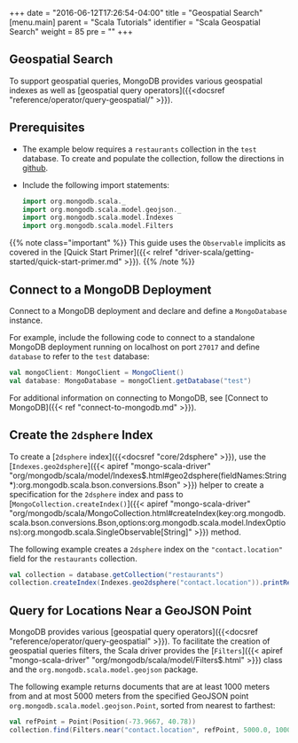 +++
date = "2016-06-12T17:26:54-04:00"
title = "Geospatial Search"
[menu.main]
parent = "Scala Tutorials"
identifier = "Scala Geospatial Search"
weight = 85
pre = "<i class='fa'></i>"
+++

## Geospatial Search

To support geospatial queries, MongoDB provides various geospatial indexes as well as [geospatial query operators]({{<docsref "reference/operator/query-geospatial/" >}}).

## Prerequisites

- The example below requires a ``restaurants`` collection in the ``test`` database. To create and populate the collection, follow the directions in [github](https://github.com/mongodb/docs-assets/tree/drivers).

- Include the following import statements:

     ```scala
     import org.mongodb.scala._
     import org.mongodb.scala.model.geojson._
     import org.mongodb.scala.model.Indexes
     import org.mongodb.scala.model.Filters
     ```
{{% note class="important" %}}
This guide uses the `Observable` implicits as covered in the [Quick Start Primer]({{< relref "driver-scala/getting-started/quick-start-primer.md" >}}).
{{% /note %}}

## Connect to a MongoDB Deployment

Connect to a MongoDB deployment and declare and define a `MongoDatabase` instance.

For example, include the following code to connect to a standalone MongoDB deployment running on localhost on port `27017` and define `database` to refer to the `test` database:

```scala
val mongoClient: MongoClient = MongoClient()
val database: MongoDatabase = mongoClient.getDatabase("test")
```

For additional information on connecting to MongoDB, see [Connect to MongoDB]({{< ref "connect-to-mongodb.md" >}}).

## Create the `2dsphere` Index

To create a [`2dsphere` index]({{<docsref "core/2dsphere" >}}), use the [`Indexes.geo2dsphere`]({{< apiref "mongo-scala-driver" "org/mongodb/scala/model/Indexes$.html#geo2dsphere(fieldNames:String*):org.mongodb.scala.bson.conversions.Bson" >}})
helper to create a specification for the `2dsphere` index and pass to [`MongoCollection.createIndex()`]({{< apiref "mongo-scala-driver" "org/mongodb/scala/MongoCollection.html#createIndex(key:org.mongodb.scala.bson.conversions.Bson,options:org.mongodb.scala.model.IndexOptions):org.mongodb.scala.SingleObservable[String]" >}}) method.

The following example creates a `2dsphere` index on the `"contact.location"` field for the `restaurants` collection.

```scala
val collection = database.getCollection("restaurants")
collection.createIndex(Indexes.geo2dsphere("contact.location")).printResults()
```

## Query for Locations Near a GeoJSON Point

MongoDB provides various [geospatial query operators]({{<docsref "reference/operator/query-geospatial" >}}). To facilitate the creation of geospatial queries filters, the Scala driver provides the [`Filters`]({{< apiref "mongo-scala-driver" "org/mongodb/scala/model/Filters$.html" >}}) class and the ``org.mongodb.scala.model.geojson`` package.

The following example returns documents that are at least 1000 meters from and at most 5000 meters from the specified GeoJSON point ``org.mongodb.scala.model.geojson.Point``, sorted from nearest to farthest:

```scala
val refPoint = Point(Position(-73.9667, 40.78))
collection.find(Filters.near("contact.location", refPoint, 5000.0, 1000.0)).printResults()
```
